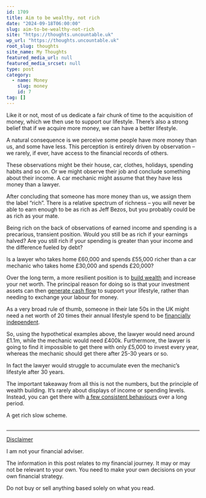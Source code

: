```yaml
---
id: 1709
title: Aim to be wealthy, not rich
date: "2024-09-18T06:00:00"
slug: aim-to-be-wealthy-not-rich
site: "https://thoughts.uncountable.uk"
wp_url: "https://thoughts.uncountable.uk"
root_slug: thoughts
site_name: My Thoughts
featured_media_url: null
featured_media_srcset: null
type: post
category:
  - name: Money
    slug: money
    id: 7
tag: []
---
```



<p>Like it or not, most of us dedicate a fair chunk of time to the acquisition of money, which we then use to support our lifestyle. There&#8217;s also a strong belief that if we acquire more money, we can have a better lifestyle.</p>



<p>A natural consequence is we perceive some people have more money than us, and some have less.  This perception is entirely driven by observation &#8211; we rarely, if ever, have access to the financial records of others.  </p>



<p>These observations might be their house, car, clothes, holidays, spending habits and so on.   Or we might observe their job and conclude something about their income.  A car mechanic might assume that they have less money than a lawyer.</p>



<p>After concluding that someone has more money than us, we assign them the label &#8220;rich&#8221;. There is a relative spectrum of richness &#8211; you will never be able to earn enough to be as rich as Jeff Bezos, but you probably could be as rich as your mate.</p>



<p>Being rich on the back of observations of earned income and spending is a precarious, transient position.  Would you still be as rich if your earnings halved?  Are you still rich if your spending is greater than your income and the difference fueled by debt?</p>



<p>Is a lawyer who takes home £60,000 and spends £55,000 richer than a car mechanic who takes home £30,000 and spends £20,000?</p>



<p>Over the long term, a more resilient position is to <a href="https://thoughts.uncountable.uk/why-accumulate-wealth/" data-type="post" data-id="676">build wealth</a> and increase your net worth.  The principal reason for doing so is that your investment assets can then <a href="https://thoughts.uncountable.uk/saving-versus-investing/" data-type="post" data-id="335">generate cash flow</a> to support your lifestyle, rather than needing to exchange your labour for money.</p>



<p>As a very broad rule of thumb, someone in their late 50s in the UK might need a net worth of 20 times their annual lifestyle spend to be <a href="https://thoughts.uncountable.uk/what-is-financial-independence/" data-type="post" data-id="529">financially independent</a>.</p>



<p>So, using the hypothetical examples above, the lawyer would need around £1.1m, while the mechanic would need £400k.   Furthermore, the lawyer is going to find it impossible to get there with only £5,000 to invest every year, whereas the mechanic should get there after 25-30 years or so.</p>



<p>In fact the lawyer would struggle to accumulate even the mechanic&#8217;s lifestyle after 30 years.</p>



<p>The important takeaway from all this is not the numbers, but the principle of wealth building.  It&#8217;s rarely about displays of income or spending levels.  Instead, you can get there with <a href="https://thoughts.uncountable.uk/most-important-factors-for-accumulating-wealth/" data-type="post" data-id="228">a few consistent behaviours</a> over a long period.</p>



<p>A get rich slow scheme.</p>
<br /><!-- wp:group {"layout":{"type":"constrained"}} -->
<div class="wp-block-group"><!-- wp:separator {"style":{"spacing":{"margin":{"top":"var:preset|spacing|40","bottom":"0"}}}} -->
<hr class="wp-block-separator has-alpha-channel-opacity" style="margin-top:var(--wp--preset--spacing--40);margin-bottom:0"/>
<!-- /wp:separator -->

<!-- wp:paragraph {"style":{"typography":{"textDecoration":"underline"}}} -->
<p style="text-decoration:underline">Disclaimer</p>
<!-- /wp:paragraph -->

<!-- wp:paragraph -->
<p>I am not your financial adviser.   </p>
<!-- /wp:paragraph -->

<!-- wp:paragraph -->
<p>The information in this post relates to my financial journey.  It may or may not be relevant to your own.  You need to make your own decisions on your own financial strategy.</p>
<!-- /wp:paragraph -->

<!-- wp:paragraph -->
<p>Do not buy or sell anything based solely on what you read.</p>
<!-- /wp:paragraph --></div>
<!-- /wp:group -->